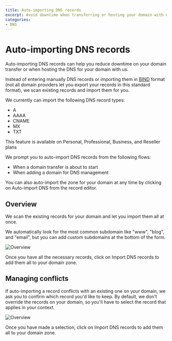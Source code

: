 ```yaml
---
title: Auto-importing DNS records
excerpt: Avoid downtime when transferring or hosting your domain with us by auto-importing your DNS records
categories:
- DNS
---
```


# Auto-importing DNS records

Auto-importing DNS records can help you reduce downtime on your domain transfer or when hosting the DNS for your domain with us.

Instead of entering manually DNS records or importing them in [BIND](https://en.wikipedia.org/wiki/BIND) format (not all domain providers let you export your records in this standard format), we scan existing records and import them for you.

We currently can import the following DNS record types:
- A
- AAAA
- CNAME
- MX
- TXT

<note>
This feature is available on Personal, Professional, Business, and Reseller plans
</note>

We prompt you to auto-import DNS records from the following flows:
- When a domain transfer is about to start
- When adding a domain for DNS management

You can also auto-import the zone for your domain at any time by clicking on <label>Auto-import DNS</label> from the record editor.

## Overview

We scan the existing records for your domain and let you import them all at once.

We automatically look for the most common subdomain like "www", "blog", and "email", but you can add custom subdomains at the bottom of the form.

![Overview](/files/auto-import-dns-overview.png)

Once you have all the necessary records, click on <label>Import DNS records</label> to add them all to your domain zone.

## Managing conflicts

If auto-importing a record conflicts with an existing one on your domain, we ask you to confirm which record you'd like to keep. By default, we don't override the records on your domain, so you'll have to select the record that applies in your context.

![Overview](/files/auto-import-dns-conflict.png)

Once you have made a selection, click on <label>Import DNS records</label> to add them all to your domain zone.

